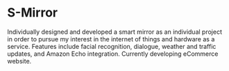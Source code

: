 # S-Mirror
Individually designed and developed a smart mirror as an individual project in order to pursue my interest in the internet of things and hardware as a service. Features include facial recognition, dialogue, weather and traffic updates, and Amazon Echo integration. Currently developing eCommerce website.
